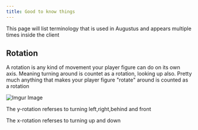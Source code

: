 ```yaml
---
title: Good to know things
---
```

This page will list terminology that is used in Augustus and appears multiple times inside the client

## Rotation
A rotation is any kind of movement your player figure can do on its own axis. Meaning turning around is countet as a rotation, looking up also. Pretty much anything that makes your player figure "rotate" around is counted as a rotation

<img src="https://i.imgur.com/5unT0VM.png" alt="Imgur Image">

The y-rotation referses to turning left,right,behind and front

The x-rotation referses to turning up and down
